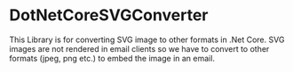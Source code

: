 # DotNetCoreSVGConverter

This Library is for converting SVG image to other formats in .Net Core. SVG images are not rendered in email clients so we have to convert to other formats (jpeg, png etc.) to embed the image in an email.
